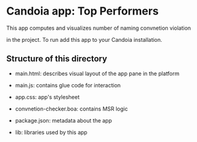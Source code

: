 # Candoia app: Top Performers 

This app computes and visualizes number of naming convnetion violation 

in the project. To run add this app to your Candoia installation.


## Structure of this directory


- main.html: describes visual layout of the app pane in the platform

- main.js: contains glue code for interaction

- app.css: app's stylesheet

- convnetion-checker.boa: contains MSR logic 

- package.json: metadata about the app

- lib: libraries used by this app